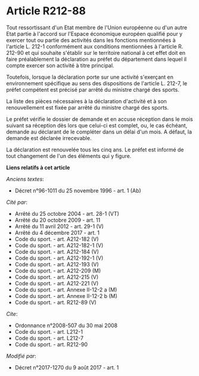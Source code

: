 # Article R212-88

Tout ressortissant d'un Etat membre de l'Union européenne ou d'un autre Etat partie à l'accord sur l'Espace économique
européen qualifié pour y exercer tout ou partie des activités dans les fonctions mentionnées à l'article L. 212-1
conformément aux conditions mentionnées à l'article R. 212-90 et qui souhaite s'établir sur le territoire national à cet
effet doit en faire préalablement la déclaration au préfet du département dans lequel il compte exercer son activité à titre
principal.

Toutefois, lorsque la déclaration porte sur une activité s'exerçant en environnement spécifique au sens des dispositions de
l'article L. 212-7, le préfet compétent est précisé par arrêté du ministre chargé des sports.

La liste des pièces nécessaires à la déclaration d'activité et à son renouvellement est fixée par arrêté du ministre chargé
des sports.

Le préfet vérifie le dossier de demande et en accuse réception dans le mois suivant sa réception dès lors que celui-ci est
complet, ou, le cas échéant, demande au déclarant de le compléter dans un délai d'un mois. A défaut, la demande est déclarée
irrecevable.

La déclaration est renouvelée tous les cinq ans. Le préfet est informé de tout changement de l'un des éléments qui y figure.

**Liens relatifs à cet article**

_Anciens textes_:

  - Décret n°96-1011 du 25 novembre 1996 - art. 1 (Ab)

_Cité par_:

  - Arrêté du 25 octobre 2004 - art. 28-1 (VT)
  - Arrêté du 20 octobre 2009 - art. 11
  - Arrêté du 11 avril 2012 - art. 29-1 (V)
  - Arrêté du 4 décembre 2017 - art. 1
  - Code du sport. - art. A212-182 (V)
  - Code du sport. - art. A212-182-1 (V)
  - Code du sport. - art. A212-184 (V)
  - Code du sport. - art. A212-192-1 (V)
  - Code du sport. - art. A212-193 (V)
  - Code du sport. - art. A212-209 (M)
  - Code du sport. - art. A212-215 (V)
  - Code du sport. - art. A212-221 (V)
  - Code du sport. - art. Annexe II-12-2 a (M)
  - Code du sport. - art. Annexe II-12-2 b (M)
  - Code du sport. - art. R212-89 (V)

_Cite_:

  - Ordonnance n°2008-507 du 30 mai 2008
  - Code du sport. - art. L212-1
  - Code du sport. - art. L212-7
  - Code du sport. - art. R212-90

_Modifié par_:

  - Décret n°2017-1270 du 9 août 2017 - art. 1
